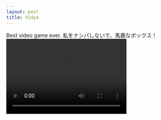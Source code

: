 ```yaml
---
layout: post
title: Vidya
---
```

Best video game ever.
私をナンパしないで、馬鹿なボックス！
<video src="/images/boxes.webm" width="320" height="200" controls preload></video>
